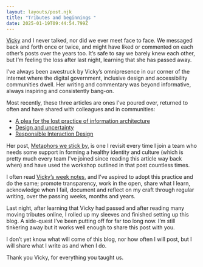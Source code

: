 ```yaml
---
layout: layouts/post.njk
title: "Tributes and beginnings "
date: 2025-01-19T09:44:54.799Z
---
```

[Vicky](https://www.vickyteinaki.com/) and I never talked, nor did we ever meet face to face. We messaged back and forth once or twice, and might have liked or commented on each other’s posts over the years too. It’s safe to say we barely knew each other, but I’m feeling the loss after last night, learning that she has passed away.

I’ve always been awestruck by Vicky’s omnipresence in our corner of the internet where the digital government, inclusive design and accessibility communities dwell. Her writing and commentary was beyond informative, always inspiring and consistently bang-on. 

Most recently, these three articles are ones I’ve poured over, returned to often and have shared with colleagues and in communities:

* [A plea for the lost practice of information architecture](https://www.vickyteinaki.com/blog/a-plea-for-the-lost-practice-of-information-architecture)
* [Design and uncertainty](https://www.vickyteinaki.com/blog/design-and-uncertainty/)
* [Responsible Interaction Design](https://www.vickyteinaki.com/blog/responsible-interaction-design)

Her post, [Metaphors we stick by,](https://medium.com/gov-design/metaphors-we-sticker-by-4e4ecdbf8d64) is one I revisit every time I join a team who needs some support in forming a healthy identity and culture (which is pretty much every team I've joined since reading this article way back when) and have used the workshop outlined in that post countless times.

I often read [Vicky’s week notes](https://medium.vickyteinaki.com/list/weeknotes-b51e1736a091), and I’ve aspired to adopt this practice and do the same; promote transparency, work in the open, share what I learn, acknowledge when I fail, document and reflect on my craft through regular writing, over the passing weeks, months and years.

Last night, after learning that Vicky had passed and after reading many moving tributes online, I rolled up my sleeves and finished setting up this blog. A side-quest I’ve been putting off for far too long now. I’m still tinkering away but it works well enough to share this post with you.

I don’t yet know what will come of this blog, nor how often I will post, but I will share what I write as and when I do.

Thank you Vicky, for everything you taught us.